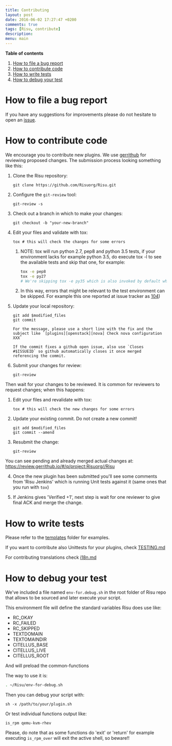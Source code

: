 ```yaml
---
title: Contributing
layout: post
date: 2016-06-02 17:27:47 +0200
comments: true
tags: [Risu, contribute]
description:
menu: main
---
```


**Table of contents**

<!-- TOC depthFrom:1 insertAnchor:true orderedList:true -->

1. [How to file a bug report](#how-to-file-a-bug-report)
2. [How to contribute code](#how-to-contribute-code)
3. [How to write tests](#how-to-write-tests)
4. [How to debug your test](#how-to-debug-your-test)

<!-- /TOC -->

<a id="markdown-how-to-file-a-bug-report" name="how-to-file-a-bug-report"></a>

# How to file a bug report

If you have any suggestions for improvements please do not hesitate to
open an [issue](https://github.com/Risuorg/Risu/issues/new).

<a id="markdown-how-to-contribute-code" name="how-to-contribute-code"></a>

# How to contribute code

We encourage you to contribute new plugins. We use [gerrithub][] for
reviewing proposed changes. The submission process looking something
like this:

[gerrithub]: https://gerrithub.io/

1.  Clone the Risu repository:

        git clone https://github.com/Risuorg/Risu.git

2.  Configure the `git-review` tool:

        git-review -s

3.  Check out a branch in which to make your changes:

        git checkout -b "your-new-branch"

4.  Edit your files and validate with tox:

        tox # this will check the changes for some errors

    1. NOTE: tox will run python 2.7, pep8 and python 3.5 tests, if your environment lacks for example python 3.5, do execute tox -l to see the available tests and skip that one, for example:

       ```sh
       tox -e pep8
       tox -e py27
       # We're skipping tox -e py35 which is also invoked by default when tox is executed without arguments.
       ```

    2. In this way, errors that might be relevant to the test environment can be skipped. For example this one reported at issue tracker as [104](https://github.com/Risuorg/Risu/issues/104))

5.  Update your local repository:

        git add $modified_files
        git commit

        For the message, please use a short line with the fix and the subject like `[plugins][openstack][nova] Check nova configuration XXX`

        If the commit fixes a github open issue, also use `Closes #$ISSUEID` so github automatically closes it once merged referencing the commit.

6.  Submit your changes for review:

        git-review

Then wait for your changes to be reviewed. It is common for reviewers
to request changes; when this happens:

1.  Edit your files and revalidate with tox:

        tox # this will check the new changes for some errors

2.  Update your existing commit. Do not create a new commit!

        git add $modified_files
        git commit --amend

3.  Resubmit the change:

        git-review

You can see pending and already merged actual changes at: <https://review.gerrithub.io/#/q/project:Risuorg//Risu>

4. Once the new plugin has been submitted you'll see some comments from 'Risu Jenkins' which is running Unit tests against it (same ones that you run with `tox`)

5. If Jenkins gives 'Verified +1', next step is wait for one reviewer to give final ACK and merge the change.

<a id="markdown-how-to-write-tests" name="how-to-write-tests"></a>

# How to write tests

Please refer to the
[templates](https://github.com/Risuorg/Risu/tree/master/doc/templates)
folder for examples.

If you want to contribute also Unittests for your plugins, check [TESTING.md](TESTING.md)

For contributing translations check [i18n.md](doc/i18n.md)

<a id="markdown-how-to-debug-your-test" name="how-to-debug-your-test"></a>

# How to debug your test

We've included a file named `env-for.debug.sh` in the root folder of Risu repo that allows to be sourced and later execute your script.

This environment file will define the standard variables Risu does use like:

- RC_OKAY
- RC_FAILED
- RC_SKIPPED
- TEXTDOMAIN
- TEXTOMAINDIR
- CITELLUS_BASE
- CITELLUS_LIVE
- CITELLUS_ROOT

And will preload the common-functions

The way to use it is:

```sh
. ~/Risu/env-for-debug.sh
```

Then you can debug your script with:

```
sh -x /path/to/your/plugin.sh
```

Or test individual functions output like:

```
is_rpm qemu-kvm-rhev
```

Please, do note that as some functions do 'exit' or 'return' for example executing `is_rpm_over` will exit the active shell, so beware!!
